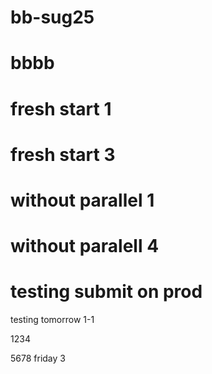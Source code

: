 # bb-sug25

# bbbb

# fresh start 1

# fresh start 3

# without parallel 1

# without paralell 4

# testing submit on prod

testing tomorrow
1-1

1234


5678
friday 3